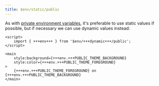 ```yaml
---
title: $env/static/public
---
```


As with [private environment variables](/tutorial/env-static-private), it's preferable to use static values if possible, but if necessary we can use dynamic values instead:

```svelte
<script>
	import { +++env+++ } from '$env/+++dynamic+++/public';
</script>

<main
	style:background={+++env.+++PUBLIC_THEME_BACKGROUND}
	style:color={+++env.+++PUBLIC_THEME_FOREGROUND}
>
	{+++env.+++PUBLIC_THEME_FOREGROUND} on {+++env.+++PUBLIC_THEME_BACKGROUND}
</main>
```

